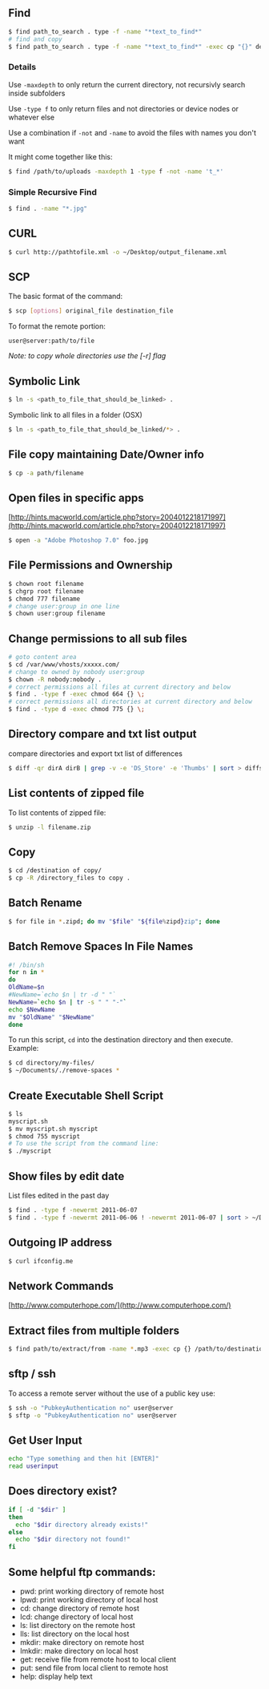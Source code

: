 ## Find
```bash
$ find path_to_search . type -f -name "*text_to_find*"
# find and copy
$ find path_to_search . type -f -name "*text_to_find*" -exec cp "{}" destination_path \;
```

### Details

Use `-maxdepth` to only return the current directory, not recursivly search inside subfolders

Use `-type f` to only return files and not directories or device nodes or whatever else

Use a combination if `-not` and `-name` to avoid the files with names you don't want

It might come together like this:
```bash
$ find /path/to/uploads -maxdepth 1 -type f -not -name 't_*'
```

### Simple Recursive Find

```bash
$ find . -name "*.jpg"
```

## CURL
```bash
$ curl http://pathtofile.xml -o ~/Desktop/output_filename.xml
```

## SCP

The basic format of the command:
```bash
$ scp [options] original_file destination_file
```

To format the remote portion:

    user@server:path/to/file

*Note: to copy whole directories use the [-r] flag*

## Symbolic Link
```bash
$ ln -s <path_to_file_that_should_be_linked> .
```

Symbolic link to all files in a folder (OSX)
```bash
$ ln -s <path_to_file_that_should_be_linked/*> .
```

## File copy maintaining Date/Owner info
```bash
$ cp -a path/filename
```

## Open files in specific apps

[http://hints.macworld.com/article.php?story=2004012218171997](http://hints.macworld.com/article.php?story=2004012218171997)
```bash
$ open -a "Adobe Photoshop 7.0" foo.jpg
```

## File Permissions and Ownership
```bash
$ chown root filename
$ chgrp root filename
$ chmod 777 filename
# change user:group in one line
$ chown user:group filename
```

## Change permissions to all sub files
```bash
# goto content area
$ cd /var/www/vhosts/xxxxx.com/
# change to owned by nobody user:group
$ chown -R nobody:nobody .
# correct permissions all files at current directory and below
$ find . -type f -exec chmod 664 {} \;
# correct permissions all directories at current directory and below
$ find . -type d -exec chmod 775 {} \;
```

## Directory compare and txt list output

compare directories and export txt list of differences
```bash
$ diff -qr dirA dirB | grep -v -e 'DS_Store' -e 'Thumbs' | sort > diffs.txt
```

## List contents of zipped file

To list contents of zipped file:
```bash
$ unzip -l filename.zip
```

## Copy
```bash
$ cd /destination of copy/
$ cp -R /directory_files to copy .
```

## Batch Rename
```bash
$ for file in *.zipd; do mv "$file" "${file%zipd}zip"; done
```

## Batch Remove Spaces In File Names
```bash
#! /bin/sh
for n in *
do
OldName=$n
#NewName=`echo $n | tr -d " "`
NewName=`echo $n | tr -s " " "-"`
echo $NewName
mv "$OldName" "$NewName"
done
```

To run this script, `cd` into the destination directory and then execute. Example:
```bash
$ cd directory/my-files/
$ ~/Documents/./remove-spaces *
```

## Create Executable Shell Script
```bash
$ ls
myscript.sh
$ mv myscript.sh myscript
$ chmod 755 myscript
# To use the script from the command line:
$ ./myscript
```

## Show files by edit date

List files edited in the past day
```bash
$ find . -type f -newermt 2011-06-07
$ find . -type f -newermt 2011-06-06 ! -newermt 2011-06-07 | sort > ~/Desktop/list.txt
```

## Outgoing IP address
```bash
$ curl ifconfig.me
```

## Network Commands

[http://www.computerhope.com/](http://www.computerhope.com/)

## Extract files from multiple folders
```bash
$ find path/to/extract/from -name *.mp3 -exec cp {} /path/to/destination \;
```

## sftp / ssh

To access a remote server without the use of a public key use:
```bash
$ ssh -o "PubkeyAuthentication no" user@server
$ sftp -o "PubkeyAuthentication no" user@server
```

## Get User Input
```bash
echo "Type something and then hit [ENTER]"
read userinput
```

## Does directory exist?
```bash
if [ -d "$dir" ]
then
  echo "$dir directory already exists!"
else
  echo "$dir directory not found!"
fi
```

## Some helpful ftp commands:

- pwd:    print working directory of remote host
- lpwd:   print working directory of local host
- cd: change directory of remote host
- lcd:    change directory of local host
- ls: list directory on the remote host
- lls:    list directory on the local host
- mkdir:  make directory on remote host
- lmkdir: make directory on local host
- get:    receive file from remote host to local client
- put:    send file from local client to remote host
- help:   display help text
